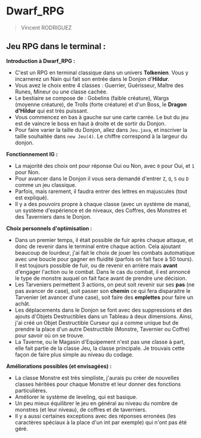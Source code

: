 # Dwarf_RPG
> Vincent RODRIGUEZ
## Jeu RPG dans le terminal :

**Introduction à Dwarf_RPG :**
* C'est un RPG en terminal classique dans un univers **Tolkenien**. Vous y incarnerez un Nain qui fait son entrée dans le Donjon d'**Hildur**.
* Vous avez le choix entre 4 classes : Guerrier, Guérisseur, Maître des Runes, Mineur ou une classe cachée.
* Le bestiaire se compose de : Gobelins (faible créature), Wargs (moyenne créature), de Trolls (forte créature) et d'un Boss, le **Dragon d'Hildur** qui est très puissant.
* Vous commencez en bas à gauche sur une carte carrée. Le but du jeu est de vaincre le boss en haut à droite et de sortir du Donjon.
* Pour faire varier la taille du Donjon, allez dans `Jeu.java`, et inscriver la taille souhaitée dans `new Jeu(4)`. Le chiffre correspond à la largeur du donjon.

**Fonctionnement IG :**
* La majorité des choix ont pour réponse Oui ou Non, avec `0` pour Oui, et `1` pour Non.
* Pour avancer dans le Donjon il vous sera demandé d'entrer `Z`, `Q`, `S` ou `D` comme un jeu classique.
* Parfois, mais rarement, il faudra entrer des lettres en majuscules (tout est expliqué).
* Il y a des pouvoirs propre à chaque classe (avec un système de mana), un système d'expérience et de niveaux, des Coffres, des Monstres et des Taverniers dans le Donjon.

**Choix personnels d'optimisation :**
* Dans un premier temps, il était possible de fuir après chaque attaque, et donc de revenir dans le terminal entre chaque action. Cela ajoutant beaucoup de lourdeur, j'ai fait le choix de jouer les combats automatique avec une boucle pour gagner en fluidité (parfois on fait face à 50 tours). Il est toujours possible de fuir, ou de revenir en arrière mais **avant** d'engager l'action ou le combat. Dans le cas du combat, il est annoncé le type de monstre auquel on fait face avant de prendre une décision.
* Les Tarveniers permettent 3 actions, on peut soit revenir sur ses **pas** (ne pas avancer de case), soit passer son **chemin** ce qui fera disparaitre le Tarvenier (et avancer d'une case), soit faire des **emplettes** pour faire un achât.
* Les déplacements dans le Donjon se font avec des suppressions et des ajouts d'Objets Destructibles dans un Tableau à deux dimensions. Ainsi, j'ai créé un Objet Destructible Curseur qui a comme unique but de prendre la place d'un autre Destructible (Monstre, Tavernier ou Coffre) pour savoir où on se trouve.
* La Taverne, ou le Magasin d'Equipement n'est pas une classe à part, elle fait partie de la classe Jeu, la classe principale. Je trouvais cette façon de faire plus simple au niveau du codage.

**Améliorations possibles (et envisagées) :**
* La classe Monstre est très simpliste, j'aurais pu créer de nouvelles classes héritées pour chaque Monstre et leur donner des fonctions particulières.
* Améliorer le système de leveling, qui est basique.
* Un peu mieux équilibrer le jeu en général au niveau du nombre de monstres (et leur niveau), de coffres et de taverniers.
* Il y a aussi certaines exceptions avec des réponses erronées (les caractères spéciaux à la place d'un int par exemple) qui n'ont pas été géré.
